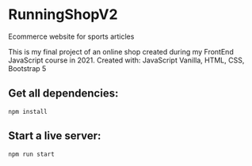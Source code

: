 # RunningShopV2
Ecommerce website for sports articles


This is my final project of an online shop created during my FrontEnd JavaScript course in 2021.
Created with: JavaScript Vanilla, HTML, CSS, Bootstrap 5

## Get all dependencies:
    npm install  

## Start a live server:
    npm run start
